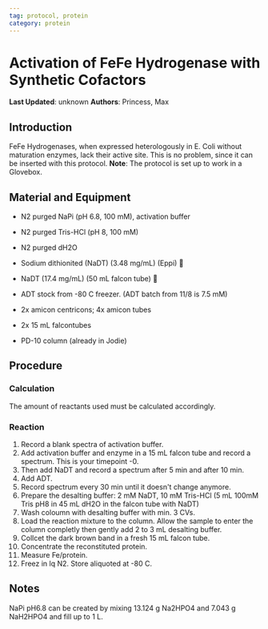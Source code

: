 ```yaml
---
tag: protocol, protein
category: protein
---
```

# Activation of FeFe Hydrogenase with Synthetic Cofactors

**Last Updated**: unknown
**Authors**: Princess, Max

## Introduction
FeFe Hydrogenases, when expressed heterologously in E. Coli without maturation enzymes, lack their active site. This is no problem, since it can be inserted with this protocol.
**Note**: The protocol is set up to work in a Glovebox. 


## Material and Equipment
- N2 purged NaPi (pH 6.8, 100 mM), activation buffer
- N2 purged Tris-HCl (pH 8, 100 mM)
- N2 purged dH2O
- Sodium dithionited (NaDT) (3.48 mg/mL) (Eppi) 🥽
- NaDT (17.4 mg/mL) (50 mL falcon tube) 🥽
- ADT stock from -80 C freezer. (ADT batch from 11/8 is 7.5 mM)

- 2x amicon centricons; 4x amicon tubes
- 2x 15 mL falcontubes
- PD-10 column (already in Jodie)

## Procedure
### Calculation 
The amount of reactants used must be calculated accordingly.

### Reaction
1. Record a blank spectra of activation buffer.
2. Add activation buffer and enzyme in a 15 mL falcon tube and record a spectrum. This is your timepoint -0.
3. Then add NaDT and record a spectrum after 5 min and after 10 min.
4. Add ADT.
5. Record spectrum every 30 min until it doesn't change anymore.
6. Prepare the desalting buffer: 2 mM NaDT, 10 mM Tris-HCl (5 mL 100mM Tris pH8 in 45 mL dH2O in the falcon tube with NaDT)
7. Wash coloumn with desalting buffer with min. 3 CVs.
8. Load the reaction mixture to the column. Allow the sample to enter the column completly then gently add 2 to 3 mL desalting buffer.
9. Collcet the dark brown band in a fresh 15 mL falcon tube.
10. Concentrate the reconstituted protein.
11. Measure Fe/protein.
12. Freez in lq N2. Store aliquoted at -80 C.

## Notes

NaPi pH6.8 can be created by mixing 13.124 g Na2HPO4 and 7.043 g NaH2HPO4 and fill up to 1 L.